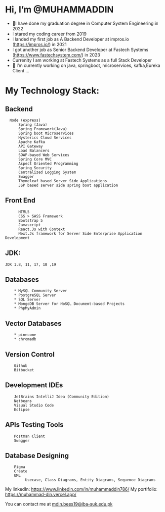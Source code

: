 # Hi, I’m @MUHAMMADDIN
- 👀I have done my graduation degree in Computer System Engineering in 2022
- I stared my coding career from 2019 
- I landed my first job as A Backend Developer at impros.io (https://impros.io/) in 2021
- I got another job as Senior Backend Developer at Fastech Systems (https://www.fastechsystem.com/) in 2023
- Currenlty I am working at Fastech Systems as a full Stack Developer 
- 🌱 I’m currently working on java, springboot, microservices, kafka,Eureka Client ...

# My Technology Stack:
##    Backend
	  Node (express)
          Spring (Java)
          Spring Framework(Java)
          Spring boot Microservices
          Hysterics Cloud Services
          Apache Kafka
          API Gateway
          Load Balancers
          SOAP-based Web Services
          Spring Core MVC
          Aspect Oriented Programming
          Spring Security 
          Centralized Logging System
          Swagger
          Thymeleaf based Server Side Applications
          JSP based server side spring boot application
          
##   Front End
          HTML5
          CSS > SASS Framework
          Bootstrap 5
          Javascript
          React.Js with Context
          Next.Js framework for Server Side Enterprise Application Development
          
##  JDK:
	JDK 1.8, 11, 17, 18 ,19
 ## Databases
        * MySQL Community Server
        * PostgreSQL Server
        * SQL Server
        * MongoDB Server for NoSQL Document-based Projects
        * PhpMyAdmin
 ## Vector Databases
        * pinecone
        * chromadb
##  Version Control
        Github
        Bitbucket
##  Development IDEs
        JetBrains IntelliJ Idea (Community Edition)
        Netbeans
        Visual Studio Code
        Eclipse 
##  APIs Testing Tools
        Postman Client
        Swagger
## Database Designing
        Figma
        Create
        UML
             Usecase, Class Diagrams, Entity Diagrams, Sequence Diagrams
             

My linkedIn: https://www.linkedin.com/in/muhammaddin786/
My portifolio: https://muhammad-din.vercel.app/

You can contact me at mdin.bees19@iba-suk.edu.pk
<!---
MUHAMMADDIN786/MUHAMMADDIN786 is a ✨ special ✨ repository because its `README.md` (this file) appears on your GitHub profile.
You can click the Preview link to take a look at your changes.
--->
